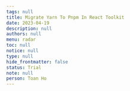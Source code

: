 ```yaml
---
tags: null
title: Migrate Yarn To Pnpm In React Toolkit
date: 2023-04-19
description: null
authors: null
menu: radar
toc: null
notice: null
type: null
hide_frontmatter: false
status: Trial
note: null
person: Toan Ho
---
```


